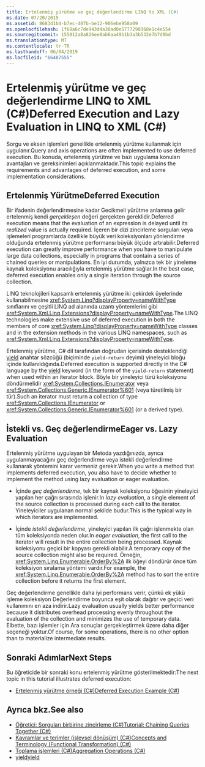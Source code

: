 ```yaml
---
title: Ertelenmiş yürütme ve geç değerlendirme LINQ to XML (C#)
ms.date: 07/20/2015
ms.assetid: 8683d1b4-b7ec-407b-be12-906ebe958a09
ms.openlocfilehash: 1f68a6c7de943d4a38ad0e5777298368e1c4e554
ms.sourcegitcommit: 155012a8a826ee8ab6aa49b1b3a3b532e7b7d9bd
ms.translationtype: MT
ms.contentlocale: tr-TR
ms.lasthandoff: 06/04/2019
ms.locfileid: "66487555"
---
```

# <a name="deferred-execution-and-lazy-evaluation-in-linq-to-xml-c"></a><span data-ttu-id="24e32-102">Ertelenmiş yürütme ve geç değerlendirme LINQ to XML (C#)</span><span class="sxs-lookup"><span data-stu-id="24e32-102">Deferred Execution and Lazy Evaluation in LINQ to XML (C#)</span></span>
<span data-ttu-id="24e32-103">Sorgu ve eksen işlemleri genellikle ertelenmiş yürütme kullanmak için uygulanır.</span><span class="sxs-lookup"><span data-stu-id="24e32-103">Query and axis operations are often implemented to use deferred execution.</span></span> <span data-ttu-id="24e32-104">Bu konuda, ertelenmiş yürütme ve bazı uygulama konuları avantajları ve gereksinimleri açıklanmaktadır.</span><span class="sxs-lookup"><span data-stu-id="24e32-104">This topic explains the requirements and advantages of deferred execution, and some implementation considerations.</span></span>  
  
## <a name="deferred-execution"></a><span data-ttu-id="24e32-105">Ertelenmiş Yürütme</span><span class="sxs-lookup"><span data-stu-id="24e32-105">Deferred Execution</span></span>  
 <span data-ttu-id="24e32-106">Bir ifadenin değerlendirmesine kadar Gecikmeli yürütme anlamına gelir ertelenmiş kendi *gerçekleşen* değeri gerçekten gereklidir.</span><span class="sxs-lookup"><span data-stu-id="24e32-106">Deferred execution means that the evaluation of an expression is delayed until its *realized* value is actually required.</span></span> <span data-ttu-id="24e32-107">İçeren bir dizi zincirleme sorguları veya işlemeleri programlarda özellikle büyük veri koleksiyonları yönlendirme olduğunda ertelenmiş yürütme performansı büyük ölçüde artırabilir.</span><span class="sxs-lookup"><span data-stu-id="24e32-107">Deferred execution can greatly improve performance when you have to manipulate large data collections, especially in programs that contain a series of chained queries or manipulations.</span></span> <span data-ttu-id="24e32-108">En iyi durumda, yalnızca tek bir yineleme kaynak koleksiyonu aracılığıyla ertelenmiş yürütme sağlar.</span><span class="sxs-lookup"><span data-stu-id="24e32-108">In the best case, deferred execution enables only a single iteration through the source collection.</span></span>  
  
 <span data-ttu-id="24e32-109">LINQ teknolojileri kapsamlı ertelenmiş yürütme iki çekirdek üyelerinde kullanabilmesine <xref:System.Linq?displayProperty=nameWithType> sınıflarını ve çeşitli LINQ ad alanında uzantı yöntemlerini gibi <xref:System.Xml.Linq.Extensions?displayProperty=nameWithType>.</span><span class="sxs-lookup"><span data-stu-id="24e32-109">The LINQ technologies make extensive use of deferred execution in both the members of core <xref:System.Linq?displayProperty=nameWithType> classes and in the extension methods in the various LINQ namespaces, such as <xref:System.Xml.Linq.Extensions?displayProperty=nameWithType>.</span></span>  
  
 <span data-ttu-id="24e32-110">Ertelenmiş yürütme, C# dil tarafından doğrudan içerisinde desteklendiği [yield](../../../../csharp/language-reference/keywords/yield.md) anahtar sözcüğü (biçiminde `yield-return` deyimi) yineleyici bloğu içinde kullanıldığında.</span><span class="sxs-lookup"><span data-stu-id="24e32-110">Deferred execution is supported directly in the C# language by the [yield](../../../../csharp/language-reference/keywords/yield.md) keyword (in the form of the `yield-return` statement) when used within an iterator block.</span></span> <span data-ttu-id="24e32-111">Böyle bir yineleyici türü koleksiyonu döndürmelidir <xref:System.Collections.IEnumerator> veya <xref:System.Collections.Generic.IEnumerator%601> (veya türetilmiş bir tür).</span><span class="sxs-lookup"><span data-stu-id="24e32-111">Such an iterator must return a collection of type <xref:System.Collections.IEnumerator> or <xref:System.Collections.Generic.IEnumerator%601> (or a derived type).</span></span>  
  
## <a name="eager-vs-lazy-evaluation"></a><span data-ttu-id="24e32-112">İstekli vs. Geç değerlendirme</span><span class="sxs-lookup"><span data-stu-id="24e32-112">Eager vs. Lazy Evaluation</span></span>  
 <span data-ttu-id="24e32-113">Ertelenmiş yürütme uygulayan bir Metoda yazdığınızda, ayrıca uygulanmayacağını geç değerlendirme veya istekli değerlendirme kullanarak yöntemini karar vermeniz gerekir.</span><span class="sxs-lookup"><span data-stu-id="24e32-113">When you write a method that implements deferred execution, you also have to decide whether to implement the method using lazy evaluation or eager evaluation.</span></span>  
  
- <span data-ttu-id="24e32-114">İçinde *geç değerlendirme*, tek bir kaynak koleksiyonu öğesinin yineleyici yapılan her çağrı sırasında işlenir.</span><span class="sxs-lookup"><span data-stu-id="24e32-114">In *lazy evaluation*, a single element of the source collection is processed during each call to the iterator.</span></span> <span data-ttu-id="24e32-115">Yineleyiciler uygulanan normal şekilde budur.</span><span class="sxs-lookup"><span data-stu-id="24e32-115">This is the typical way in which iterators are implemented.</span></span>  
  
- <span data-ttu-id="24e32-116">İçinde *istekli değerlendirme*, yineleyici yapılan ilk çağrı işlenmekte olan tüm koleksiyonda neden olur.</span><span class="sxs-lookup"><span data-stu-id="24e32-116">In *eager evaluation*, the first call to the iterator will result in the entire collection being processed.</span></span> <span data-ttu-id="24e32-117">Kaynak koleksiyonu geçici bir kopyası gerekli olabilir.</span><span class="sxs-lookup"><span data-stu-id="24e32-117">A temporary copy of the source collection might also be required.</span></span> <span data-ttu-id="24e32-118">Örneğin, <xref:System.Linq.Enumerable.OrderBy%2A> ilk öğeyi döndürür önce tüm koleksiyon sıralama yöntemi vardır.</span><span class="sxs-lookup"><span data-stu-id="24e32-118">For example, the <xref:System.Linq.Enumerable.OrderBy%2A> method has to sort the entire collection before it returns the first element.</span></span>  
  
 <span data-ttu-id="24e32-119">Geç değerlendirme genellikle daha iyi performans verir, çünkü ek yükü işleme koleksiyon Değerlendirme boyunca eşit olarak dağıtır ve geçici veri kullanımını en aza indirir.</span><span class="sxs-lookup"><span data-stu-id="24e32-119">Lazy evaluation usually yields better performance because it distributes overhead processing evenly throughout the evaluation of the collection and minimizes the use of temporary data.</span></span> <span data-ttu-id="24e32-120">Elbette, bazı işlemler için Ara sonuçlar gerçekleştirmek üzere daha diğer seçeneği yoktur.</span><span class="sxs-lookup"><span data-stu-id="24e32-120">Of course, for some operations, there is no other option than to materialize intermediate results.</span></span>  
  
## <a name="next-steps"></a><span data-ttu-id="24e32-121">Sonraki Adımlar</span><span class="sxs-lookup"><span data-stu-id="24e32-121">Next Steps</span></span>  
 <span data-ttu-id="24e32-122">Bu öğreticide bir sonraki konu ertelenmiş yürütme gösterilmektedir:</span><span class="sxs-lookup"><span data-stu-id="24e32-122">The next topic in this tutorial illustrates deferred execution:</span></span>  
  
- [<span data-ttu-id="24e32-123">Ertelenmiş yürütme örneği (C#)</span><span class="sxs-lookup"><span data-stu-id="24e32-123">Deferred Execution Example (C#)</span></span>](../../../../csharp/programming-guide/concepts/linq/deferred-execution-example.md)  
  
## <a name="see-also"></a><span data-ttu-id="24e32-124">Ayrıca bkz.</span><span class="sxs-lookup"><span data-stu-id="24e32-124">See also</span></span>

- [<span data-ttu-id="24e32-125">Öğretici: Sorguları birbirine zincirleme (C#)</span><span class="sxs-lookup"><span data-stu-id="24e32-125">Tutorial: Chaining Queries Together (C#)</span></span>](../../../../csharp/programming-guide/concepts/linq/deferred-execution-and-lazy-evaluation-in-linq-to-xml.md)
- [<span data-ttu-id="24e32-126">Kavramlar ve terimler (işlevsel dönüşüm) (C#)</span><span class="sxs-lookup"><span data-stu-id="24e32-126">Concepts and Terminology (Functional Transformation) (C#)</span></span>](../../../../csharp/programming-guide/concepts/linq/concepts-and-terminology-functional-transformation.md)
- [<span data-ttu-id="24e32-127">Toplama işlemleri (C#)</span><span class="sxs-lookup"><span data-stu-id="24e32-127">Aggregation Operations (C#)</span></span>](../../../../csharp/programming-guide/concepts/linq/aggregation-operations.md)
- [<span data-ttu-id="24e32-128">yield</span><span class="sxs-lookup"><span data-stu-id="24e32-128">yield</span></span>](../../../../csharp/language-reference/keywords/yield.md)
